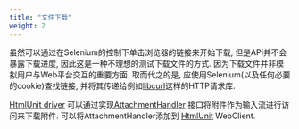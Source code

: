 ```yaml
---
title: "文件下载"
weight: 2
---
```



虽然可以通过在Selenium的控制下单击浏览器的链接来开始下载, 但是API并不会暴露下载进度, 因此这是一种不理想的测试下载文件的方式.
因为下载文件并非模拟用户与Web平台交互的重要方面. 取而代之的是, 应使用Selenium(以及任何必要的cookie)查找链接, 并将其传递给例如[libcurl](//curl.haxx.se/libcurl/)这样的HTTP请求库.


[HtmlUnit driver](https://github.com/SeleniumHQ/htmlunit-driver) 
可以通过实现[AttachmentHandler](https://htmlunit.sourceforge.io/apidocs/com/gargoylesoftware/htmlunit/attachment/AttachmentHandler.html) 
接口将附件作为输入流进行访问来下载附件. 
可以将AttachmentHandler添加到
[HtmlUnit](https://htmlunit.sourceforge.io/) WebClient.
